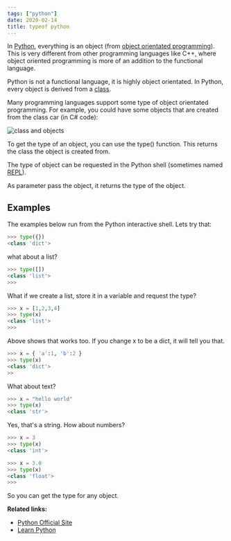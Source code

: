 ```yaml
---
tags: ["python"]
date: 2020-02-14
title: typeof python
---
```

In <a href="https://python.org">Python</a>, everything is an object (from <a href="https://pythonspot.com/objects-and-classes/">object orientated programming</a>). This is very different from other programming languages like C++, where object oriented programming is more of an addition to the functional language.

Python is not a functional language, it is highly object orientated. In Python, every object is derived from a <a href="https://pythonbasics.org/class/">class</a>. 

Many programming languages support some type of object orientated programming. For example, you could have some objects that are created from the class car (in C# code):

![class and objects](https://dev-to-uploads.s3.amazonaws.com/i/kj8370lwsrd8lxpitamg.png)

To get the type of an object, you can use the type() function. This returns the class the object is created from.

The type of object can be requested in the Python shell (sometimes named <a href="https://pythonprogramminglanguage.com/repl/">REPL</a>).

As parameter pass the object, it returns the type of the object.

## Examples

The examples below run from the Python interactive shell.
Lets try that:

```python
>>> type({})
<class 'dict'>
```

what about a list?

```python
>>> type([])
<class 'list'>
>>> 
```

What if we create a list, store it in a variable and request the type?

```python
>>> x = [1,2,3,4]
>>> type(x)
<class 'list'>
>>> 
```

Above shows that works too. If you change x to be a dict, it will tell you that.

```python
>>> x = { 'a':1, 'b':2 }
>>> type(x)
<class 'dict'>
>>
```

What about text?

```python
>>> x = "hello world"
>>> type(x)
<class 'str'>
```

Yes, that's a string.
How about numbers?


```python
>>> x = 3
>>> type(x)
<class 'int'>
```

```python
>>> x = 3.0
>>> type(x)
<class 'float'>
>>>
```

So you can get the type for any object. 

**Related links:**
* <a href="https://python.org">Python Official Site</a>
* <a href="https://pythonbasics.org/">Learn Python</a>
